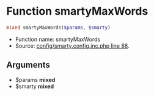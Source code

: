 Function smartyMaxWords
===========================





```php
mixed smartyMaxWords($params, $smarty)
```

* Function name: smartyMaxWords
* Source: [config/smarty.config.inc.php line 88](https://github.com/PrestaShop/PrestaShop/blob/1.6.0.7/config/smarty.config.inc.php#L88).

Arguments
---------

* $params **mixed**
* $smarty **mixed**

